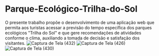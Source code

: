 # Parque-Ecológico-Trilha-do-Sol
O presente trabalho propõe o desenvolvimento de uma aplicação web que permita aos turistas acessar a previsão do tempo específica dos parques ecológicos "Trilha do Sol" e que gere recomendações de atividades conforme o clima, auxiliando a tomada de decisão e satisfação dos visitantes.
![Captura de Tela (432)](https://github.com/user-attachments/assets/ba0c8b14-4734-4eeb-8735-5a4ef02f320a)
![Captura de Tela (426)](https://github.com/user-attachments/assets/b05c4a47-b75b-47d1-9b6e-fd2cdc7ae212)
![Captura de Tela (430)](https://github.com/user-attachments/assets/b5c9a08d-c82f-43af-af7c-cd17f5c2cea2)


